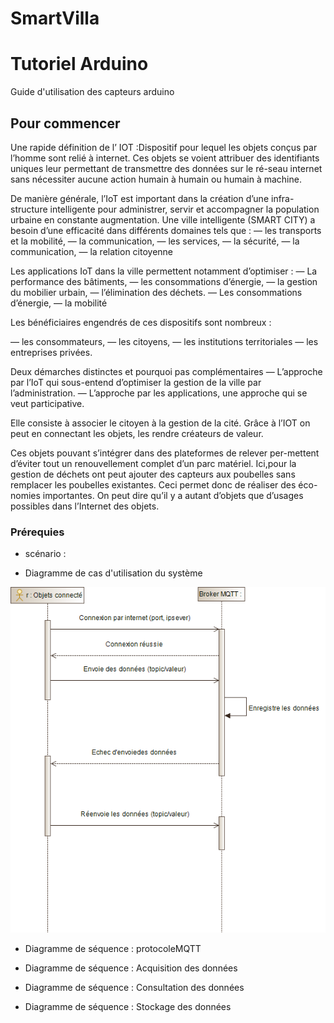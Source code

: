 # SmartVilla

# Tutoriel Arduino

Guide d'utilisation des capteurs arduino

## Pour commencer

Une rapide définition de l’ IOT :Dispositif pour lequel les objets conçus par l’homme sont relié à internet. Ces objets se voient attribuer des identifiants uniques leur permettant de transmettre des données sur le ré-seau internet sans nécessiter aucune action humain à humain ou humain à machine. 

De manière générale, l’IoT est important dans la création d’une infra-structure intelligente pour administrer, servir et accompagner la population urbaine en constante augmentation. Une ville intelligente (SMART CITY) a besoin d’une efficacité dans différents domaines tels que :
  — les transports et la mobilité,
  — la communication,
  — les services,
  — la sécurité,
  — la communication,
  — la relation citoyenne

Les applications IoT dans la ville permettent notamment d’optimiser :
  — La performance des bâtiments,
  — les consommations d’énergie,
  — la gestion du mobilier urbain,
  — l’élimination des déchets.
  — Les consommations d’énergie,
  — la mobilité

Les bénéficiaires engendrés de ces dispositifs sont nombreux :

  — les consommateurs,
  — les citoyens,
  — les institutions territoriales
  — les entreprises privées.


Deux démarches distinctes et pourquoi pas complémentaires
  — L’approche par l’IoT qui sous-entend d’optimiser la gestion de la ville par l’administration.
  — L’approche par les applications, une approche qui se veut participative.

Elle consiste à associer le citoyen à la gestion de la cité. Grâce à l’IOT on peut en connectant les objets, les rendre créateurs de valeur. 

Ces objets pouvant s’intégrer dans des plateformes de relever per-mettent d’éviter tout un renouvellement complet d’un parc matériel. Ici,pour la gestion de déchets ont peut ajouter des capteurs aux poubelles sans remplacer les poubelles existantes. Ceci permet donc de réaliser des éco-nomies importantes. On peut dire qu’il y a autant d’objets que d’usages possibles dans l’Internet des objets.


### Prérequies

- scénario :

- Diagramme de cas d'utilisation du système

![alt text](Diagramme/diagramme_acquisition_des_donnee.png "Logo Title Text 1")


- Diagramme de séquence : protocoleMQTT


- Diagramme de séquence : Acquisition des données

- Diagramme de séquence : Consultation des données

- Diagramme de séquence : Stockage des données
 
